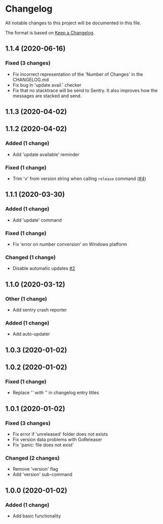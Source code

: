 # Changelog

All notable changes to this project will be documented in this file.

The format is based on [Keep a Changelog](http://keepachangelog.com/en/1.0.0/).


## 1.1.4 (2020-06-16)

### Fixed (3 changes)
- Fix incorrect representation of the 'Number of Changes' in the CHANGELOG.md
- Fix bug in 'update avail.' checker
- Fix that no stacktrace will be send to Sentry. It also improves how the messages are stacked and send.


## 1.1.3 (2020-04-02)


## 1.1.2 (2020-04-02)

### Added (1 change)
- Add 'update available' reminder

### Fixed (1 change)
- Trim 'v' from version string when calling `release` command ([#4](https://gitlab.com/l0nax/changelog-go/-/issues/4))


## 1.1.1 (2020-03-30)

### Added (1 change)
- Add 'update' command

### Fixed (1 change)
- Fix 'error on number conversion' on Windows platform

### Changed (1 change)
- Disable automatic updates [#2](https://gitlab.com/l0nax/changelog-go/-/issues/2)


## 1.1.0 (2020-03-12)

### Other (1 change)
- Add sentry crash reporter

### Added (1 change)
- Add auto-updater


## 1.0.3 (2020-01-02)


## 1.0.2 (2020-01-02)

### Fixed (1 change)
- Replace '_' with '_' in changelog entry titles


## 1.0.1 (2020-01-02)

### Fixed (3 changes)
- Fix error if 'unreleased' folder does not exists
- Fix version data problems with GoReleaser
- Fix 'panic: file does not exist'

### Changed (2 changes)
- Remove 'version' flag
- Add 'version' sub-command


## 1.0.0 (2020-01-02)

### Added (1 change)
- Add basic functionality

